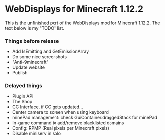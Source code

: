 # WebDisplays for Minecraft 1.12.2
This is the unfinished port of the WebDisplays mod for Minecraft 1.12.2. The text below is my "TODO" list.

### Things before release
* Add IsEmitting and GetEmissionArray
* Do some nice screenshots
* "Anti-9minecraft"
* Update website
* Publish

### Delayed things
* Plugin API
* The Shop
* CC Interface, if CC gets updated...
* Center camera to screen when using keyboard
* minePad management: check GuiContainer.draggedStack for minePad
* In-game command to add/remove blacklisted domains
* Config: RPMP (Real pixels per Minecraft pixels)
* Disable miniserv in solo
